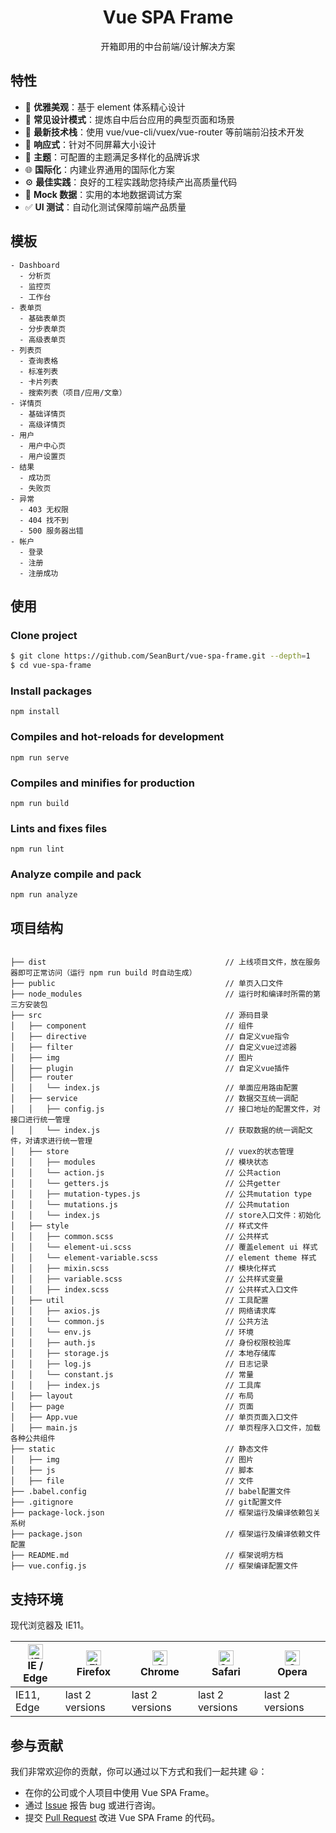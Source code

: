<h1 align="center">Vue SPA Frame</h1>

<div align="center">

开箱即用的中台前端/设计解决方案

</div>

## 特性

- :gem: **优雅美观**：基于 element 体系精心设计
- :triangular_ruler: **常见设计模式**：提炼自中后台应用的典型页面和场景
- :rocket: **最新技术栈**：使用 vue/vue-cli/vuex/vue-router 等前端前沿技术开发
- :iphone: **响应式**：针对不同屏幕大小设计
- :art: **主题**：可配置的主题满足多样化的品牌诉求
- :globe_with_meridians: **国际化**：内建业界通用的国际化方案
- :gear: **最佳实践**：良好的工程实践助您持续产出高质量代码
- :1234: **Mock 数据**：实用的本地数据调试方案
- :white_check_mark: **UI 测试**：自动化测试保障前端产品质量

## 模板

```
- Dashboard
  - 分析页
  - 监控页
  - 工作台
- 表单页
  - 基础表单页
  - 分步表单页
  - 高级表单页
- 列表页
  - 查询表格
  - 标准列表
  - 卡片列表
  - 搜索列表（项目/应用/文章）
- 详情页
  - 基础详情页
  - 高级详情页
- 用户
  - 用户中心页
  - 用户设置页
- 结果
  - 成功页
  - 失败页
- 异常
  - 403 无权限
  - 404 找不到
  - 500 服务器出错
- 帐户
  - 登录
  - 注册
  - 注册成功
```

## 使用

### Clone project
```bash
$ git clone https://github.com/SeanBurt/vue-spa-frame.git --depth=1
$ cd vue-spa-frame
```

### Install packages
```
npm install
```

### Compiles and hot-reloads for development
```
npm run serve
```

### Compiles and minifies for production
```
npm run build
```

### Lints and fixes files
```
npm run lint
```

### Analyze compile and pack
```
npm run analyze
```

## 项目结构
```

├── dist                                        // 上线项目文件，放在服务器即可正常访问（运行 npm run build 时自动生成）
├── public                                      // 单页入口文件
├── node_modules                                // 运行时和编译时所需的第三方安装包
├── src                                         // 源码目录
│   ├── component                               // 组件
│   ├── directive                               // 自定义vue指令
│   ├── filter                                  // 自定义vue过滤器
│   ├── img                                     // 图片
│   ├── plugin                                  // 自定义vue插件
│   ├── router
│   │   └── index.js                            // 单面应用路由配置
│   ├── service                                 // 数据交互统一调配
│   │   ├── config.js                           // 接口地址的配置文件，对接口进行统一管理
│   │   └── index.js                            // 获取数据的统一调配文件，对请求进行统一管理
│   ├── store                                   // vuex的状态管理
│   │   ├── modules                             // 模块状态
│   │   └── action.js                           // 公共action
│   │   └── getters.js                          // 公共getter
│   │   ├── mutation-types.js                   // 公共mutation type
│   │   └── mutations.js                        // 公共mutation
│   │   └── index.js                            // store入口文件：初始化
│   ├── style                                   // 样式文件
│   │   ├── common.scss                         // 公共样式
│   │   └── element-ui.scss                     // 覆盖element ui 样式
│   │   └── element-variable.scss               // element theme 样式
│   │   ├── mixin.scss                          // 模块化样式
│   │   ├── variable.scss                       // 公共样式变量
│   │   ├── index.scss                          // 公共样式入口文件
│   ├── util                                    // 工具配置
│   │   ├── axios.js                            // 网络请求库
│   │   └── common.js                           // 公共方法
│   │   └── env.js                              // 环境
│   │   ├── auth.js                             // 身份权限校验库
│   │   ├── storage.js                          // 本地存储库
│   │   ├── log.js                              // 日志记录
│   │   └── constant.js                         // 常量
│   │   ├── index.js                            // 工具库
│   ├── layout                                  // 布局
│   ├── page                                    // 页面
│   ├── App.vue                                 // 单页页面入口文件
│   ├── main.js                                 // 单页程序入口文件，加载各种公共组件
├── static                                      // 静态文件
│   ├── img                                     // 图片
│   ├── js                                      // 脚本
│   ├── file                                    // 文件
├── .babel.config                               // babel配置文件
├── .gitignore                                  // git配置文件
├── package-lock.json                           // 框架运行及编译依赖包关系树
├── package.json                                // 框架运行及编译依赖文件配置
├── README.md                                   // 框架说明方档
├── vue.config.js                               // 框架编译配置文件

```

## 支持环境

现代浏览器及 IE11。

| [<img src="https://raw.githubusercontent.com/alrra/browser-logos/master/src/edge/edge_48x48.png" alt="IE / Edge" width="24px" height="24px" />](http://godban.github.io/browsers-support-badges/)</br>IE / Edge | [<img src="https://raw.githubusercontent.com/alrra/browser-logos/master/src/firefox/firefox_48x48.png" alt="Firefox" width="24px" height="24px" />](http://godban.github.io/browsers-support-badges/)</br>Firefox | [<img src="https://raw.githubusercontent.com/alrra/browser-logos/master/src/chrome/chrome_48x48.png" alt="Chrome" width="24px" height="24px" />](http://godban.github.io/browsers-support-badges/)</br>Chrome | [<img src="https://raw.githubusercontent.com/alrra/browser-logos/master/src/safari/safari_48x48.png" alt="Safari" width="24px" height="24px" />](http://godban.github.io/browsers-support-badges/)</br>Safari | [<img src="https://raw.githubusercontent.com/alrra/browser-logos/master/src/opera/opera_48x48.png" alt="Opera" width="24px" height="24px" />](http://godban.github.io/browsers-support-badges/)</br>Opera |
| --------- | --------- | --------- | --------- | --------- |
| IE11, Edge| last 2 versions| last 2 versions| last 2 versions| last 2 versions

## 参与贡献

我们非常欢迎你的贡献，你可以通过以下方式和我们一起共建 :smiley:：

- 在你的公司或个人项目中使用 Vue SPA Frame。
- 通过 [Issue](https://github.com/SeanBurt/vue-spa-frame/issues) 报告 bug 或进行咨询。
- 提交 [Pull Request](https://github.com/SeanBurt/vue-spa-frame/pulls) 改进 Vue SPA Frame 的代码。

